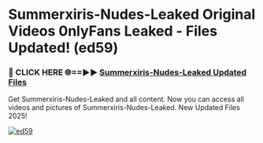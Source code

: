 # Summerxiris-Nudes-Leaked Original Videos 0nlyFans Leaked - Files Updated! (ed59)

<h3>🔴 CLICK HERE 🌐==►► <a href="https://tinyurl.com/yc6ubb5a" rel="nofollow">Summerxiris-Nudes-Leaked Updated Files</a></h3>

Get Summerxiris-Nudes-Leaked and all content. Now you can access all videos and pictures of Summerxiris-Nudes-Leaked. New Updated Files 2025!

[![ed59](https://i.imgur.com/7eu0CRL.gif)](https://tinyurl.com/yc6ubb5a)
